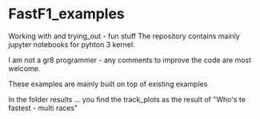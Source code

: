 # FastF1_examples
Working with and trying_out - fun stuff
The repository contains mainly jupyter notebooks for pyhton 3 kernel.

I am not a gr8 programmer - any comments to improve the code are most welcome.

These examples are mainly built on top of existing examples

In the folder results ... you find the track_plots as the result of "Who's te fastest - multi races"

